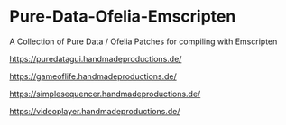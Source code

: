 # Pure-Data-Ofelia-Emscripten

A Collection of Pure Data / Ofelia Patches for compiling with Emscripten


https://puredatagui.handmadeproductions.de/

https://gameoflife.handmadeproductions.de/

https://simplesequencer.handmadeproductions.de/

https://videoplayer.handmadeproductions.de/
